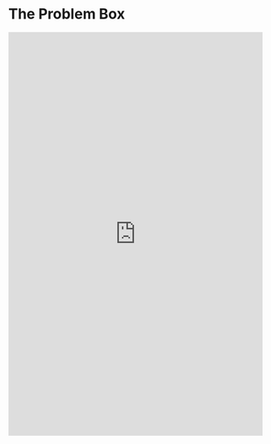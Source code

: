 <h1>The Problem Box</h1> 


<iframe src="https://www.classmarker.com/online-test/start/?quiz=3rq5ebe8e4d99932&iframe=1" frameborder="0" style="width:100%;max-width:700px;" height="800"></iframe>
